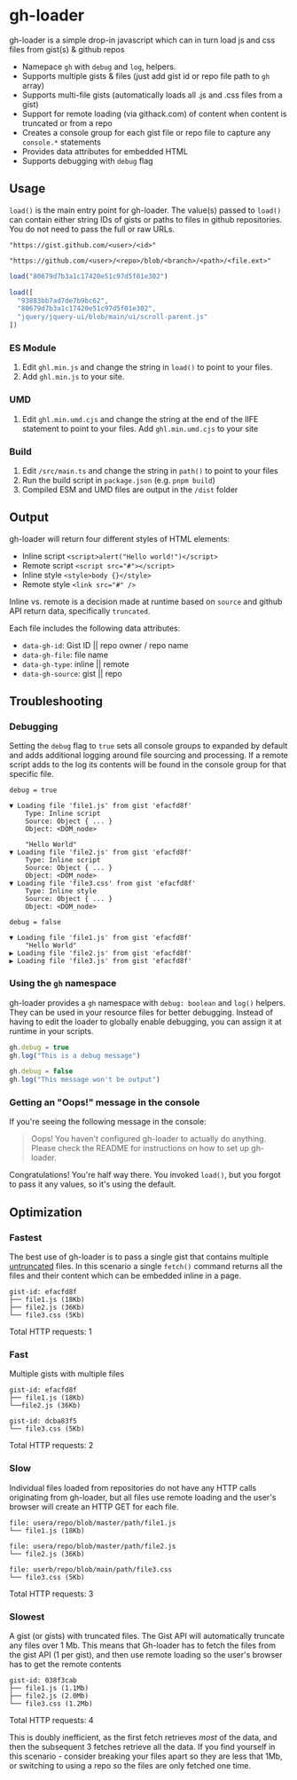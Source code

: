 # gh-loader
gh-loader is a simple drop-in javascript which can in turn load js and css files from gist(s) & github repos

* Namepace `gh` with `debug` and `log`, helpers.
* Supports multiple gists & files (just add gist id or repo file path to `gh` array)
* Supports multi-file gists (automatically loads all .js and .css files from a gist)
* Support for remote loading (via githack.com) of content when content is truncated or from a repo
* Creates a console group for each gist file or repo file to capture any `console.*` statements
* Provides data attributes for embedded HTML
* Supports debugging with `debug` flag

## Usage

`load()` is the main entry point for gh-loader. The value(s) passed to `load()` can contain either string IDs of gists or paths to files in github repositories.  You do not need to pass the full or raw URLs.

`"https://gist.github.com/<user>/<id>"`

`"https://github.com/<user>/<repo>/blob/<branch>/<path>/<file.ext>"`

```javascript
load("80679d7b3a1c17420e51c97d5f01e302")
```

```javascript
load([
  "93883bb7ad7de7b9bc62",
  "80679d7b3a1c17420e51c97d5f01e302",
  "jquery/jquery-ui/blob/main/ui/scroll-parent.js"
])
```

### ES Module

1. Edit `ghl.min.js` and change the string in `load()` to point to your files.
2. Add `ghl.min.js` to your site.

### UMD

1. Edit `ghl.min.umd.cjs` and change the string at the end of the IIFE statement to point to your files.
Add `ghl.min.umd.cjs` to your site

### Build

1. Edit `/src/main.ts` and change the string in `path()` to point to your files
2. Run the build script in `package.json` (e.g. `pnpm build`)
3. Compiled ESM and UMD files are output in the `/dist` folder

## Output

gh-loader will return four different styles of HTML elements:
* Inline script `<script>alert("Hello world!")</script>`
* Remote script `<script src="#"></script>`
* Inline style `<style>body {}</style>`
* Remote style `<link src="#" />`

Inline vs. remote is a decision made at runtime based on `source` and github API return data, specifically `truncated`.

Each file includes the following data attributes:
* `data-gh-id`: Gist ID || repo owner / repo name
* `data-gh-file`: file name
* `data-gh-type`: inline || remote
* `data-gh-source`: gist || repo


## Troubleshooting

### Debugging 

Setting the `debug` flag to `true` sets all console groups to expanded by default and adds additional logging around file sourcing and processing.
If a remote script adds to the log its contents will be found in the console group for that specific file.

```
debug = true

▼ Loading file 'file1.js' from gist 'efacfd8f'
    Type: Inline script
    Source: Object { ... }
    Object: <DOM_node>
    
    "Hello World"
▼ Loading file 'file2.js' from gist 'efacfd8f'
    Type: Inline script
    Source: Object { ... }
    Object: <DOM_node>
▼ Loading file 'file3.css' from gist 'efacfd8f'
    Type: Inline style
    Source: Object { ... }
    Object: <DOM_node>
```

```
debug = false

▼ Loading file 'file1.js' from gist 'efacfd8f'
    "Hello World"
▶ Loading file 'file2.js' from gist 'efacfd8f'
▶ Loading file 'file3.js' from gist 'efacfd8f'
```

### Using the `gh` namespace

gh-loader provides a `gh` namespace with `debug: boolean` and `log()` helpers.  They can be used in your resource files for better debugging. Instead of having to edit the loader to globally enable debugging, you can assign it at runtime in your scripts.

```javascript
gh.debug = true
gh.log("This is a debug message")

gh.debug = false
gh.log("This message won't be output")
```

### Getting an "Oops!" message in the console

If you're seeing the following message in the console:

> Oops! You haven't configured gh-loader to actually do anything. Please check the README for instructions on how to set up gh-loader.

Congratulations!  You're half way there.  You invoked `load()`, but you forgot to pass it any values, so it's using the default.

## Optimization

### Fastest

The best use of gh-loader is to pass a single gist that contains multiple [untruncated](https://docs.github.com/en/rest/gists/gists?apiVersion=2022-11-28#truncation) files. In this scenario a single `fetch()` command returns all the files and their content which can be embedded inline in a page.

```
gist-id: efacfd8f
├── file1.js (18Kb)
├── file2.js (36Kb)
└── file3.css (5Kb)
```

Total HTTP requests: 1

### Fast

Multiple gists with multiple files

```
gist-id: efacfd8f
├── file1.js (18Kb)
└──file2.js (36Kb)

gist-id: dcba83f5
└── file3.css (5Kb)
```

Total HTTP requests: 2

### Slow

Individual files loaded from repositories do not have any HTTP calls originating from gh-loader, but all files use remote loading and the user's browser will create an HTTP GET for each file.

```
file: usera/repo/blob/master/path/file1.js
└── file1.js (18Kb)

file: usera/repo/blob/master/path/file2.js
└── file2.js (36Kb)

file: userb/repo/blob/main/path/file3.css
└── file3.css (5Kb)
```

Total HTTP requests: 3

### Slowest

A gist (or gists) with truncated files. The Gist API will automatically truncate any files over 1 Mb. This means that Gh-loader has to fetch the files from the gist API (1 per gist), and then use remote loading so the user's browser has to get the remote contents

```
gist-id: 038f3cab
├── file1.js (1.1Mb)
├── file2.js (2.0Mb)
└── file3.css (1.2Mb)
```

Total HTTP requests: 4

This is doubly inefficient, as the first fetch retrieves _most_ of the data, and then the subsequent 3 fetches retrieve all the data.  If you find yourself in this scenario - consider breaking your files apart so they are less that 1Mb, or switching to using a repo so the files are only fetched one time.